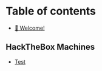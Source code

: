 # Table of contents

* [👋 Welcome!](README.md)

## HackTheBox Machines

* [Test](hackthebox-machines/test.md)

